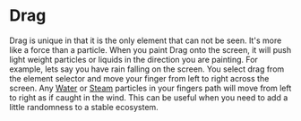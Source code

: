 # Drag #

Drag is unique in that it is the only element that can not be seen. It's more like a force than a particle. When you paint Drag onto the screen, it will push light weight particles or liquids in the direction you are painting. For example, lets say you have rain falling on the screen. You select drag from the element selector and move your finger from left to right across the screen. Any [Water](Water.md) or [Steam](Steam.md) particles in your fingers path will move from left to right as if caught in the wind. This can be useful when you need to add a little randomness to a stable ecosystem.